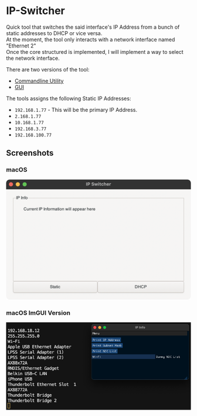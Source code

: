 # IP-Switcher
Quick tool that switches the said interface's IP Address from a bunch of static addresses to DHCP or vice versa.<br>
At the moment, the tool only interacts with a network interface named "Ethernet 2"<br>
Once the core structured is implemented, I will implement a way to select the network interface.

There are two versions of the tool:<br>
* [Commandline Utility](https://github.com/lukechikkala/IP-Switcher/blob/master/Win10_Batch_File/IP%20Switcher.bat)
* [GUI](https://github.com/lukechikkala/IP-Switcher/tree/master/GUI)

The tools assigns the following Static IP Addresses:<br>
* `192.168.1.77` - This will be the primary IP Address.<br>
* `2.168.1.77`<br>
* `10.168.1.77`<br>
* `192.168.3.77`<br>
* `192.168.100.77`<br>

## Screenshots
### macOS
![img](GUI/Screenshots/macOS.png)

### macOS ImGUI Version
![img](ImGui/docs/macOS_ImGUI.png)